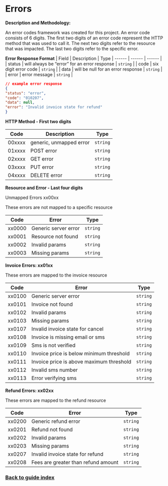 # Errors

**Description and Methodology:**

An error codes framework was created for this project. An error code consists of 6 digits. The first two digits of an error code represent the HTTP
method that was used to call it. The next two digits refer to the resource that was impacted. The last two digits refer to the specific error.

**Error Response Format**
| Field | Description | Type
| ------ | ------ | ------ |
| status | will always be “error” for an error response | `string` |
| code | six digit error code | `string` |
| data | will be null for an error response | `string` |
| error | error message | `string` |

```json
// example error response
{
"status": "error",
"code": "010207",
"data": null,
"error": "Invalid invoice state for refund"
}
```

**HTTP Method - First two digits**

| Code | Description | Type
| ------ | ------ | ------ |
| 00xxxx | generic, unmapped error | `string` |
| 01xxxx | POST error | `string` |
| 02xxxx | GET error | `string` |
| 03xxxx | PUT error | `string` |
| 04xxxx | DELETE error | `string` |


**Resource and Error - Last four digits**

Unmapped Errors xx00xx

These errors are not mapped to a specific resource

| Code | Error | Type
| ------ | ------ | ------ |
| xx0000 | Generic server error | `string` |
| xx0001 | Resource not found | `string` |
| xx0002 | Invalid params | `string` |
| xx0003 | Missing params | `string` |

**Invoice Errors: xx01xx**

These errors are mapped to the invoice resource

| Code | Error | Type
| ------ | ------ | ------ |
| xx0100 | Generic server error | `string` |
| xx0101 | Invoice not found | `string` |
| xx0102 | Invalid params | `string` |
| xx0103 | Missing params | `string` |
| xx0107 | Invalid invoice state for cancel | `string` |
| xx0108 | Invoice is missing email or sms | `string` |
| xx0109 | Sms is not verified | `string` |
| xx0110 | Invoice price is below minimum threshold | `string` |
| xx0111 | Invoice price is above maximum threshold | `string` |
| xx0112 | Invalid sms number | `string` |
| xx0113 | Error verifying sms | `string` |

**Refund Errors: xx02xx**

These errors are mapped to the refund resource

| Code | Error | Type
| ------ | ------ | ------ |
| xx0200 | Generic refund error | `string` |
| xx0201 | Refund not found | `string` |
| xx0202 | Invalid params | `string` |
| xx0203 | Missing params | `string` |
| xx0207 | Invalid invoice state for refund | `string` |
| xx0208 | Fees are greater than refund amount | `string` |


### [Back to guide index](../GUIDE.md)